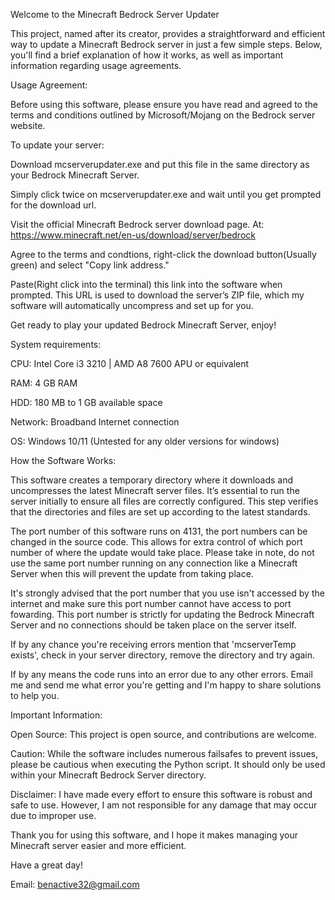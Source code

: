 Welcome to the Minecraft Bedrock Server Updater

This project, named after its creator, provides a straightforward and efficient way to update a Minecraft Bedrock server in just a few simple steps. Below, you'll find a brief explanation of how it works, as well as important information regarding usage agreements.

Usage Agreement:

Before using this software, please ensure you have read and agreed to the terms and conditions outlined by Microsoft/Mojang on the Bedrock server website.

To update your server:

Download mcserverupdater.exe and put this file in the same directory as your Bedrock Minecraft Server.

Simply click twice on mcserverupdater.exe and wait until you get prompted for the download url.

Visit the official Minecraft Bedrock server download page. At: https://www.minecraft.net/en-us/download/server/bedrock

Agree to the terms and condtions, right-click the download button(Usually green) and select "Copy link address."

Paste(Right click into the terminal) this link into the software when prompted. This URL is used to download the server’s ZIP file, which my software will automatically uncompress and set up for you.

Get ready to play your updated Bedrock Minecraft Server, enjoy!

System requirements:

CPU: Intel Core i3 3210 | AMD A8 7600 APU or equivalent

RAM: 4 GB RAM

HDD: 180 MB to 1 GB available space

Network: Broadband Internet connection

OS: Windows 10/11 (Untested for any older versions for windows)

How the Software Works:

This software creates a temporary directory where it downloads and uncompresses the latest Minecraft server files. It’s essential to run the server initially to ensure all files are correctly configured. This step verifies that the directories and files are set up according to the latest standards.

The port number of this software runs on 4131, the port numbers can be changed in the source code. This allows for extra control of which port number of where the update would take place. Please take in note, do not use the same port number running on any connection like a Minecraft Server when this will prevent the update from taking place.

It's strongly advised that the port number that you use isn't accessed by the internet and make sure this port number cannot have access to port fowarding. This port number is strictly for updating the Bedrock Minecraft Server and no connections should be taken place on the server itself.

If by any chance you're receiving errors mention that 'mcserverTemp exists', check in your server directory, remove the directory and try again.

If by any means the code runs into an error due to any other errors. Email me and send me what error you're getting and I'm happy to share solutions to help you.

Important Information:

Open Source: This project is open source, and contributions are welcome.

Caution: While the software includes numerous failsafes to prevent issues, please be cautious when executing the Python script. It should only be used within your Minecraft Bedrock Server directory.

Disclaimer: I have made every effort to ensure this software is robust and safe to use. However, I am not responsible for any damage that may occur due to improper use.

Thank you for using this software, and I hope it makes managing your Minecraft server easier and more efficient.

Have a great day!

Email: benactive32@gmail.com
